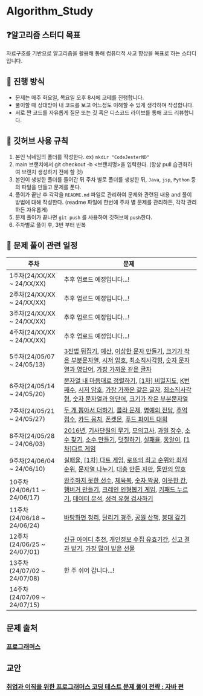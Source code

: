 # Algorithm_Study

## ❓알고리즘 스터디 목표
자료구조를 기반으로 알고리즘을 활용해 통해 컴퓨터적 사고 향상을 목표로 하는 스터디입니다.

## 🤔 진행 방식
* 문제는 매주 화요일, 목요일 오후 8시에 코테를 진행합니다.
* 풀이할 때 상대방이 내 코드를 보고 어느정도 이해할 수 있게 생각하며 작성합니다.
* 서로 짠 코드를 자유롭게 질문 또는 깃 혹은 디스코드 라이브를 통해 코드 리뷰합니다.

## 🙏 깃허브 사용 규칙
1. 본인 닉네임의 폴더를 작성한다. ex) `mkdir "CodeJesterND"`
2. main 브랜치에서 git checkout -b <브랜치명>을 입력한다. (항상 pull 습관화하여 브랜치 생성하기 전에 할 것)
3. 본인이 생성한 폴더를 들어간 뒤 주차 별로 폴더를 생성한 뒤, `Java`, `jsp`, `Python` 등의 파일을 만들고 문제를 푼다.
4. 풀이가 끝난 후 각각을 `README.md` 파일로 관리하여 문제와 관련된 내용 and 풀이 방법에 대해 작성한다. (readme 파일에 한번에 주차 별 문제를 관리하든, 각각 관리하든 자유롭게)
5. 문제 풀이가 끝나면 `git push` 를 사용하여 깃허브에 `push`한다.
6. 주차별로 풀이 후, 3번 부터 반복


## 📆 문제 풀이 관련 일정
| 주차                        | 문제                                                                                                                                                                                                                                                                                                                                                                                                                                                                                                                                                                                                                                                                                                                                                                       |
|---------------------------|--------------------------------------------------------------------------------------------------------------------------------------------------------------------------------------------------------------------------------------------------------------------------------------------------------------------------------------------------------------------------------------------------------------------------------------------------------------------------------------------------------------------------------------------------------------------------------------------------------------------------------------------------------------------------------------------------------------------------------------------------------------------------|
| 1주차(24/XX/XX ~ 24/XX/XX)  | 추후 업로드 예정입니다...!                                                                                                                                                                                                                                                                                                                                                                                                                                                                                                                                                                                                                                                                                                                                                         |
| 2주차(24/XX/XX ~ 24/XX/XX)  | 추후 업로드 예정입니다...!                                                                                                                                                                                                                                                                                                                                                                                                                                                                                                                                                                                                                                                                                                                                                         |
| 3주차(24/XX/XX ~ 24/XX/XX)  | 추후 업로드 예정입니다...!                                                                                                                                                                                                                                                                                                                                                                                                                                                                                                                                                                                                                                                                                                                                                         |
| 4주차(24/XX/XX ~ 24/XX/XX)  | 추후 업로드 예정입니다...!                                                                                                                                                                                                                                                                                                                                                                                                                                                                                                                                                                                                                                                                                                                                                         |
| 5주차(24/05/07 ~ 24/05/13)  | [3진법 뒤집기](https://school.programmers.co.kr/learn/courses/30/lessons/68935), [예산](https://school.programmers.co.kr/learn/courses/30/lessons/12982), [이상한 문자 만들기](https://school.programmers.co.kr/learn/courses/30/lessons/12930), [크기가 작은 부분문자열](https://school.programmers.co.kr/learn/courses/30/lessons/147355), [시저 암호](https://school.programmers.co.kr/learn/courses/30/lessons/12926), [최소직사각형](https://school.programmers.co.kr/learn/courses/30/lessons/86491), [숫자 문자열과 영단어](https://school.programmers.co.kr/learn/courses/30/lessons/81301), [가장 가까운 같은 글자](https://school.programmers.co.kr/learn/courses/30/lessons/142086)                                                                                                                                |
| 6주차(24/05/14 ~ 24/05/20)  | [문자열 내 마음대로 정렬하기](https://school.programmers.co.kr/learn/courses/30/lessons/12915), [[1차] 비밀지도](https://school.programmers.co.kr/learn/courses/30/lessons/17681), [K번째수](https://school.programmers.co.kr/learn/courses/30/lessons/42748), [시저 암호](https://school.programmers.co.kr/learn/courses/30/lessons/12926), [가장 가까운 같은 글자](https://school.programmers.co.kr/learn/courses/30/lessons/142086), [최소직사각형](https://school.programmers.co.kr/learn/courses/30/lessons/86491), [숫자 문자열과 영단어](https://school.programmers.co.kr/learn/courses/30/lessons/81301), [크기가 작은 부분문자열](https://school.programmers.co.kr/learn/courses/30/lessons/147355)                                                                                                                       |
| 7주차(24/05/21 ~ 24/05/27)  | [두 개 뽑아서 더하기](https://school.programmers.co.kr/learn/courses/30/lessons/68644), [콜라 문제](https://school.programmers.co.kr/learn/courses/30/lessons/132267), [명예의 전당](https://school.programmers.co.kr/learn/courses/30/lessons/138477), [추억 점수](https://school.programmers.co.kr/learn/courses/30/lessons/176963), [카드 뭉치](https://school.programmers.co.kr/learn/courses/30/lessons/159994), [폰켓몬](https://school.programmers.co.kr/learn/courses/30/lessons/1845), [푸드 파이트 대회](https://school.programmers.co.kr/learn/courses/30/lessons/134240)                                                                                                                                                                                                                        |
| 8주차(24/05/28 ~ 24/06/03)  | [2016년](https://school.programmers.co.kr/learn/courses/30/lessons/12901), [기사단원의 무기](https://school.programmers.co.kr/learn/courses/30/lessons/136798), [모의고사](https://school.programmers.co.kr/learn/courses/30/lessons/42840), [과일 장수](https://school.programmers.co.kr/learn/courses/30/lessons/135808), [소수 찾기](https://school.programmers.co.kr/learn/courses/30/lessons/12921), [소수 만들기](https://school.programmers.co.kr/learn/courses/30/lessons/12977), [덧칠하기](https://school.programmers.co.kr/learn/courses/30/lessons/161989), [실패율](https://school.programmers.co.kr/learn/courses/30/lessons/42889), [옹알이](https://school.programmers.co.kr/learn/courses/30/lessons/133499), [[1차]다트 게임](https://school.programmers.co.kr/learn/courses/30/lessons/17682) |
| 9주차(24/06/04 ~ 24/06/10)  | [실패율](https://school.programmers.co.kr/learn/courses/30/lessons/42889), [[1차] 다트 게임](https://school.programmers.co.kr/learn/courses/30/lessons/17682), [로또의 최고 순위와 최저 순위](https://school.programmers.co.kr/learn/courses/30/lessons/77484), [문자열 나누기](https://school.programmers.co.kr/learn/courses/30/lessons/140108), [대충 만든 자판](https://school.programmers.co.kr/learn/courses/30/lessons/160586), [둘만의 암호](https://school.programmers.co.kr/learn/courses/30/lessons/155652)                                                                                                                                                                                                                                                                                        |
| 10주차(24/06/11 ~ 24/06/17) | [완주하지 못한 선수](https://school.programmers.co.kr/learn/courses/30/lessons/42576), [체육복](https://school.programmers.co.kr/learn/courses/30/lessons/42862), [숫자 짝꿍](https://school.programmers.co.kr/learn/courses/30/lessons/131128), [이웃한 칸](https://school.programmers.co.kr/learn/courses/30/lessons/250125), [햄버거 만들기](https://school.programmers.co.kr/learn/courses/30/lessons/133502), [크레인 인형뽑기 게임](https://school.programmers.co.kr/learn/courses/30/lessons/64061), [키패드 누르기](https://school.programmers.co.kr/learn/courses/30/lessons/67256), [데이터 분석](https://school.programmers.co.kr/learn/courses/30/lessons/250121), [성격 유형 검사하기](https://school.programmers.co.kr/learn/courses/30/lessons/118666)                                                         |
| 11주차(24/06/18 ~ 24/06/24) | [바탕화면 정리](https://school.programmers.co.kr/learn/courses/30/lessons/161990), [달리기 경주](https://school.programmers.co.kr/learn/courses/30/lessons/178871), [공원 산책](https://school.programmers.co.kr/learn/courses/30/lessons/172928), [붕대 감기](https://school.programmers.co.kr/learn/courses/30/lessons/250137)                                                                                                                                                                                                                                                                                                                                                                                                                                                            |
| 12주차(24/06/25 ~ 24/07/01) | [신규 아이디 추천](https://school.programmers.co.kr/learn/courses/30/lessons/72410), [개인정보 수집 유효기간](https://school.programmers.co.kr/learn/courses/30/lessons/150370), [신고 결과 받기](https://school.programmers.co.kr/learn/courses/30/lessons/92334), [가장 많이 받은 선물](https://school.programmers.co.kr/learn/courses/30/lessons/258712)                                                                                                                                                                                                                                                                                                                                                                                                                                             |
| 13주차(24/07/02 ~ 24/07/08) | 한 주 쉬어 갑니다...!                                                                                                                                                                                                                                                                                                                                                                                                                                                                                                                                                                                                                                                                                                                                                           |
| 14주차(24/07/09 ~ 24/07/15) |                                                                                                                                                                                                                                                                                                                                                                                                                                                                                                                                                                                                                                                                                                                                                                          |                                                                                                                                                                                                                                                                                                                                                                                                                                                                                                                                                                                                                                                                                                                                                                        |

## 문제 출처
### [프로그래머스](https://programmers.co.kr/)

## 교안
### [취업과 이직을 위한 프로그래머스 코딩 테스트 문제 풀이 전략 : 자바 편](https://school.programmers.co.kr/learn/courses/16558/16558-%ED%94%84%EB%A1%9C%EA%B7%B8%EB%9E%98%EB%A8%B8%EC%8A%A4-%EC%BD%94%EB%94%A9-%ED%85%8C%EC%8A%A4%ED%8A%B8-%EB%AC%B8%EC%A0%9C-%ED%92%80%EC%9D%B4-%EC%A0%84%EB%9E%B5-%EC%9E%90%EB%B0%94%ED%8E%B8)